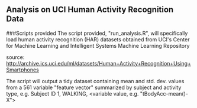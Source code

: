## Analysis on UCI Human Activity Recognition Data

###Scripts provided
The script provided, "run\_analysis.R", will specifically load human activity recognition (HAR) datasets obtained from UCI's Center for Machine Learning and Intelligent Systems Machine Learning Repository

source: http://archive.ics.uci.edu/ml/datasets/Human+Activity+Recognition+Using+Smartphones

The script will output a tidy dataset containing mean and std. dev. values from a 561 variable "feature vector" summarized by subject and activity type, e.g. Subject ID 1, WALKING, \<variable value, e.g. "tBodyAcc-mean()-X"\>


